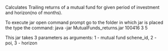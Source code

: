 Calculates Trailing returns of a mutual fund for given period of investment and horizon(no of months).

To execute jar open command prompt go to the folder in which jar is placed the type the command:
java -jar MutualFunds_returns.jar 100416 3 5

This jar takes 3 parameters as arguments: 1 - mutual fund schene_id, 2 - poi, 3 - horizon
